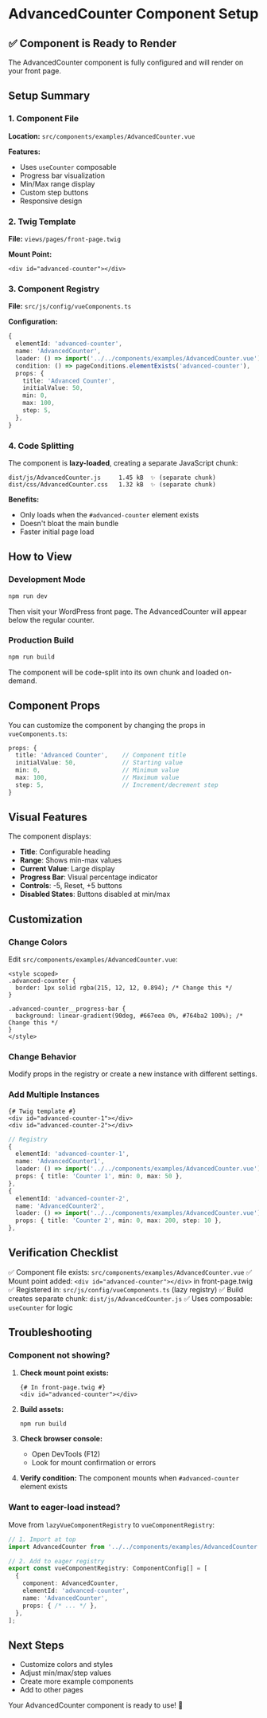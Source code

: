# AdvancedCounter Component Setup

## ✅ Component is Ready to Render

The AdvancedCounter component is fully configured and will render on your front page.

## Setup Summary

### 1. Component File
**Location:** `src/components/examples/AdvancedCounter.vue`

**Features:**
- Uses `useCounter` composable
- Progress bar visualization
- Min/Max range display
- Custom step buttons
- Responsive design

### 2. Twig Template
**File:** `views/pages/front-page.twig`

**Mount Point:**
```twig
<div id="advanced-counter"></div>
```

### 3. Component Registry
**File:** `src/js/config/vueComponents.ts`

**Configuration:**
```typescript
{
  elementId: 'advanced-counter',
  name: 'AdvancedCounter',
  loader: () => import('../../components/examples/AdvancedCounter.vue'),
  condition: () => pageConditions.elementExists('advanced-counter'),
  props: {
    title: 'Advanced Counter',
    initialValue: 50,
    min: 0,
    max: 100,
    step: 5,
  },
}
```

### 4. Code Splitting
The component is **lazy-loaded**, creating a separate JavaScript chunk:

```
dist/js/AdvancedCounter.js     1.45 kB  ✨ (separate chunk)
dist/css/AdvancedCounter.css   1.32 kB  ✨ (separate chunk)
```

**Benefits:**
- Only loads when the `#advanced-counter` element exists
- Doesn't bloat the main bundle
- Faster initial page load

## How to View

### Development Mode
```bash
npm run dev
```

Then visit your WordPress front page. The AdvancedCounter will appear below the regular counter.

### Production Build
```bash
npm run build
```

The component will be code-split into its own chunk and loaded on-demand.

## Component Props

You can customize the component by changing the props in `vueComponents.ts`:

```typescript
props: {
  title: 'Advanced Counter',    // Component title
  initialValue: 50,             // Starting value
  min: 0,                       // Minimum value
  max: 100,                     // Maximum value
  step: 5,                      // Increment/decrement step
}
```

## Visual Features

The component displays:
- **Title**: Configurable heading
- **Range**: Shows min-max values
- **Current Value**: Large display
- **Progress Bar**: Visual percentage indicator
- **Controls**: -5, Reset, +5 buttons
- **Disabled States**: Buttons disabled at min/max

## Customization

### Change Colors
Edit `src/components/examples/AdvancedCounter.vue`:

```vue
<style scoped>
.advanced-counter {
  border: 1px solid rgba(215, 12, 12, 0.894); /* Change this */
}

.advanced-counter__progress-bar {
  background: linear-gradient(90deg, #667eea 0%, #764ba2 100%); /* Change this */
}
</style>
```

### Change Behavior
Modify props in the registry or create a new instance with different settings.

### Add Multiple Instances
```twig
{# Twig template #}
<div id="advanced-counter-1"></div>
<div id="advanced-counter-2"></div>
```

```typescript
// Registry
{
  elementId: 'advanced-counter-1',
  name: 'AdvancedCounter1',
  loader: () => import('../../components/examples/AdvancedCounter.vue'),
  props: { title: 'Counter 1', min: 0, max: 50 },
},
{
  elementId: 'advanced-counter-2',
  name: 'AdvancedCounter2',
  loader: () => import('../../components/examples/AdvancedCounter.vue'),
  props: { title: 'Counter 2', min: 0, max: 200, step: 10 },
},
```

## Verification Checklist

✅ Component file exists: `src/components/examples/AdvancedCounter.vue`
✅ Mount point added: `<div id="advanced-counter"></div>` in front-page.twig
✅ Registered in: `src/js/config/vueComponents.ts` (lazy registry)
✅ Build creates separate chunk: `dist/js/AdvancedCounter.js`
✅ Uses composable: `useCounter` for logic

## Troubleshooting

### Component not showing?

1. **Check mount point exists:**
   ```twig
   {# In front-page.twig #}
   <div id="advanced-counter"></div>
   ```

2. **Build assets:**
   ```bash
   npm run build
   ```

3. **Check browser console:**
   - Open DevTools (F12)
   - Look for mount confirmation or errors

4. **Verify condition:**
   The component mounts when `#advanced-counter` element exists

### Want to eager-load instead?

Move from `lazyVueComponentRegistry` to `vueComponentRegistry`:

```typescript
// 1. Import at top
import AdvancedCounter from '../../components/examples/AdvancedCounter.vue';

// 2. Add to eager registry
export const vueComponentRegistry: ComponentConfig[] = [
  {
    component: AdvancedCounter,
    elementId: 'advanced-counter',
    name: 'AdvancedCounter',
    props: { /* ... */ },
  },
];
```

## Next Steps

- Customize colors and styles
- Adjust min/max/step values
- Create more example components
- Add to other pages

Your AdvancedCounter component is ready to use! 🚀
